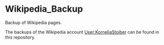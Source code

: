 # Wikipedia_Backup
Backup of Wikipedia pages.

The backups of the Wikipedia account [User:KorneliaStoiber](https://en.m.wikipedia.org/wiki/User:KorneliaStoiber) can be found in this repository.
